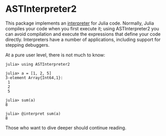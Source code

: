 # ASTInterpreter2

This package implements an [interpreter](https://en.wikipedia.org/wiki/Interpreter_(computing)) for Julia code.
Normally, Julia compiles your code when you first execute it; using ASTInterpreter2 you can
avoid compilation and execute the expressions that define your code directly.
Interpreters have a number of applications, including support for stepping debuggers.

At a pure user level, there is not much to know:

```jldoctest
julia> using ASTInterpreter2

julia> a = [1, 2, 5]
3-element Array{Int64,1}:
 1
 2
 5

julia> sum(a)
8

julia> @interpret sum(a)
8
```

Those who want to dive deeper should continue reading.
